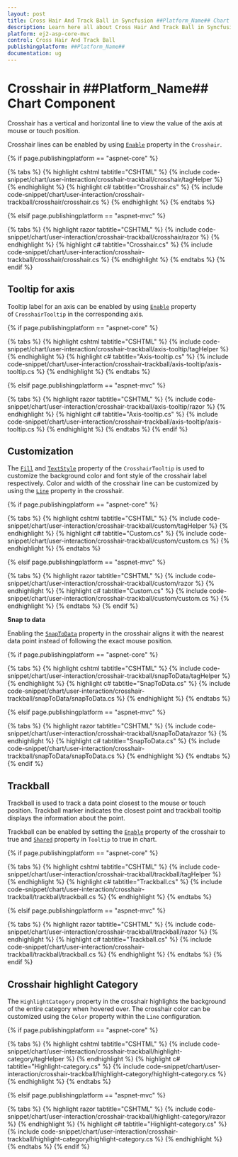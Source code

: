 ```yaml
---
layout: post
title: Cross Hair And Track Ball in Syncfusion ##Platform_Name## Chart Component
description: Learn here all about Cross Hair And Track Ball in Syncfusion ##Platform_Name## Chart component of Syncfusion Essential JS 2 and more.
platform: ej2-asp-core-mvc
control: Cross Hair And Track Ball
publishingplatform: ##Platform_Name##
documentation: ug
---
```



# Crosshair in ##Platform_Name## Chart Component

Crosshair has a vertical and horizontal line to view the value of the axis at mouse or touch position.

Crosshair lines can be enabled by using [`Enable`](https://help.syncfusion.com/cr/aspnetcore-js2/Syncfusion.EJ2.Charts.ChartCrosshairSettings.html#Syncfusion_EJ2_Charts_ChartCrosshairSettings_Enable) property in the `Crosshair`.

{% if page.publishingplatform == "aspnet-core" %}

{% tabs %}
{% highlight cshtml tabtitle="CSHTML" %}
{% include code-snippet/chart/user-interaction/crosshair-trackball/crosshair/tagHelper %}
{% endhighlight %}
{% highlight c# tabtitle="Crosshair.cs" %}
{% include code-snippet/chart/user-interaction/crosshair-trackball/crosshair/crosshair.cs %}
{% endhighlight %}
{% endtabs %}

{% elsif page.publishingplatform == "aspnet-mvc" %}

{% tabs %}
{% highlight razor tabtitle="CSHTML" %}
{% include code-snippet/chart/user-interaction/crosshair-trackball/crosshair/razor %}
{% endhighlight %}
{% highlight c# tabtitle="Crosshair.cs" %}
{% include code-snippet/chart/user-interaction/crosshair-trackball/crosshair/crosshair.cs %}
{% endhighlight %}
{% endtabs %}
{% endif %}



## Tooltip for axis

Tooltip label for an axis can be enabled by using [`Enable`](https://help.syncfusion.com/cr/aspnetcore-js2/Syncfusion.EJ2.Charts.ChartCrosshairTooltip.html#Syncfusion_EJ2_Charts_ChartCrosshairTooltip_Enable) property of `CrosshairTooltip` in the corresponding axis.

{% if page.publishingplatform == "aspnet-core" %}

{% tabs %}
{% highlight cshtml tabtitle="CSHTML" %}
{% include code-snippet/chart/user-interaction/crosshair-trackball/axis-tooltip/tagHelper %}
{% endhighlight %}
{% highlight c# tabtitle="Axis-tooltip.cs" %}
{% include code-snippet/chart/user-interaction/crosshair-trackball/axis-tooltip/axis-tooltip.cs %}
{% endhighlight %}
{% endtabs %}

{% elsif page.publishingplatform == "aspnet-mvc" %}

{% tabs %}
{% highlight razor tabtitle="CSHTML" %}
{% include code-snippet/chart/user-interaction/crosshair-trackball/axis-tooltip/razor %}
{% endhighlight %}
{% highlight c# tabtitle="Axis-tooltip.cs" %}
{% include code-snippet/chart/user-interaction/crosshair-trackball/axis-tooltip/axis-tooltip.cs %}
{% endhighlight %}
{% endtabs %}
{% endif %}



## Customization

The [`Fill`](https://help.syncfusion.com/cr/aspnetcore-js2/Syncfusion.EJ2.Charts.ChartSeries.html#Syncfusion_EJ2_Charts_ChartSeries_Fill) and [`TextStyle`](https://help.syncfusion.com/cr/aspnetcore-js2/Syncfusion.EJ2.Charts.ChartCrosshairSettings.html) property of the `CrosshairTooltip` is used to customize the background color and font style of the crosshair label respectively. Color and width of the crosshair line can be customized by using the [`Line`](https://help.syncfusion.com/cr/aspnetcore-js2/Syncfusion.EJ2.Charts.ChartCrosshairSettings.html#Syncfusion_EJ2_Charts_ChartCrosshairSettings_Line) property in the crosshair.

{% if page.publishingplatform == "aspnet-core" %}

{% tabs %}
{% highlight cshtml tabtitle="CSHTML" %}
{% include code-snippet/chart/user-interaction/crosshair-trackball/custom/tagHelper %}
{% endhighlight %}
{% highlight c# tabtitle="Custom.cs" %}
{% include code-snippet/chart/user-interaction/crosshair-trackball/custom/custom.cs %}
{% endhighlight %}
{% endtabs %}

{% elsif page.publishingplatform == "aspnet-mvc" %}

{% tabs %}
{% highlight razor tabtitle="CSHTML" %}
{% include code-snippet/chart/user-interaction/crosshair-trackball/custom/razor %}
{% endhighlight %}
{% highlight c# tabtitle="Custom.cs" %}
{% include code-snippet/chart/user-interaction/crosshair-trackball/custom/custom.cs %}
{% endhighlight %}
{% endtabs %}
{% endif %}

**Snap to data**

Enabling the [`SnapToData`](https://help.syncfusion.com/cr/aspnetmvc-js2/Syncfusion.EJ2.Charts.ChartCrosshairSettings.html#Syncfusion_EJ2_Charts_ChartCrosshairSettings_SnapToData) property in the crosshair aligns it with the nearest data point instead of following the exact mouse position.

{% if page.publishingplatform == "aspnet-core" %}

{% tabs %}
{% highlight cshtml tabtitle="CSHTML" %}
{% include code-snippet/chart/user-interaction/crosshair-trackball/snapToData/tagHelper %}
{% endhighlight %}
{% highlight c# tabtitle="SnapToData.cs" %}
{% include code-snippet/chart/user-interaction/crosshair-trackball/snapToData/snapToData.cs %}
{% endhighlight %}
{% endtabs %}

{% elsif page.publishingplatform == "aspnet-mvc" %}

{% tabs %}
{% highlight razor tabtitle="CSHTML" %}
{% include code-snippet/chart/user-interaction/crosshair-trackball/snapToData/razor %}
{% endhighlight %}
{% highlight c# tabtitle="SnapToData.cs" %}
{% include code-snippet/chart/user-interaction/crosshair-trackball/snapToData/snapToData.cs %}
{% endhighlight %}
{% endtabs %}
{% endif %}

## Trackball

Trackball is used to track a data point closest to the mouse or touch position. Trackball marker indicates the closest point and trackball tooltip displays the information about the point.

Trackball can be enabled by setting the [`Enable`](https://help.syncfusion.com/cr/aspnetcore-js2/Syncfusion.EJ2.Charts.ChartCrosshairSettings.html) property of the crosshair to true and [`Shared`](https://help.syncfusion.com/cr/aspnetcore-js2/Syncfusion.EJ2.Charts.ChartCrosshairSettings.html) property in `Tooltip` to true in chart.

{% if page.publishingplatform == "aspnet-core" %}

{% tabs %}
{% highlight cshtml tabtitle="CSHTML" %}
{% include code-snippet/chart/user-interaction/crosshair-trackball/trackball/tagHelper %}
{% endhighlight %}
{% highlight c# tabtitle="Trackball.cs" %}
{% include code-snippet/chart/user-interaction/crosshair-trackball/trackball/trackball.cs %}
{% endhighlight %}
{% endtabs %}

{% elsif page.publishingplatform == "aspnet-mvc" %}

{% tabs %}
{% highlight razor tabtitle="CSHTML" %}
{% include code-snippet/chart/user-interaction/crosshair-trackball/trackball/razor %}
{% endhighlight %}
{% highlight c# tabtitle="Trackball.cs" %}
{% include code-snippet/chart/user-interaction/crosshair-trackball/trackball/trackball.cs %}
{% endhighlight %}
{% endtabs %}
{% endif %}



## Crosshair highlight Category

The `HighlightCategory` property in the crosshair highlights the background of the entire category when hovered over. The crosshair color can be customized using the `Color` property within the `Line` configuration.

{% if page.publishingplatform == "aspnet-core" %}

{% tabs %}
{% highlight cshtml tabtitle="CSHTML" %}
{% include code-snippet/chart/user-interaction/crosshair-trackball/highlight-category/tagHelper %}
{% endhighlight %}
{% highlight c# tabtitle="Highlight-category.cs" %}
{% include code-snippet/chart/user-interaction/crosshair-trackball/highlight-category/highlight-category.cs %}
{% endhighlight %}
{% endtabs %}

{% elsif page.publishingplatform == "aspnet-mvc" %}

{% tabs %}
{% highlight razor tabtitle="CSHTML" %}
{% include code-snippet/chart/user-interaction/crosshair-trackball/highlight-category/razor %}
{% endhighlight %}
{% highlight c# tabtitle="Highlight-category.cs" %}
{% include code-snippet/chart/user-interaction/crosshair-trackball/highlight-category/highlight-category.cs %}
{% endhighlight %}
{% endtabs %}
{% endif %}



